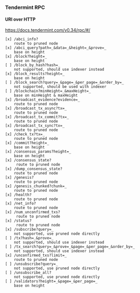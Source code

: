### Tendermint RPC

#### URI over HTTP

https://docs.tendermint.com/v0.34/rpc/#/


    [x] /abci_info?
        route to pruned node
    [x] /abci_query?path=_&data=_&height=_&prove=_
        base on height
    [x] /block?height=_
        base on height
    [ ] /block_by_hash?hash=_
        not supported, should use indexer instead
    [x] /block_results?height=_
        base on height
    [ ] /block_search?query=_&page=_&per_page=_&order_by=_
        not supported, should be used with indexer
    [ ] /blockchain?minHeight=_&maxHeight=_
        base on minHeight & maxHeight
    [x] /broadcast_evidence?evidence=_
        route to pruned node
    [x] /broadcast_tx_async?tx=_
        route to pruned node
    [x] /broadcast_tx_commit?tx=_
        route to pruned node
    [x] /broadcast_tx_sync?tx=_
        route to pruned node
    [x] /check_tx?tx=_
        route to pruned node
    [x] /commit?height=_
        base on height
    [x] /consensus_params?height=_
        base on height
    [x] /consensus_state?
         route to pruned node
    [x] /dump_consensus_state?
        route to pruned node
    [x] /genesis?
        route to pruned node
    [x] /genesis_chunked?chunk=_
        route to pruned node
    [x] /health?
        route to pruned node
    [x] /net_info?
        route to pruned node
    [x] /num_unconfirmed_txs?
         route to pruned node
    [x] /status?
         route to pruned node
    [x] /subscribe?query=_
        not supported, use pruned node directly
    [ ] /tx?hash=_&prove=_
        not supported, should use indexer instead
    [ ] /tx_search?query=_&prove=_&page=_&per_page=_&order_by=_
        not supported, should use indexer instead
    [x] /unconfirmed_txs?limit=_
        route to pruned node
    [ ] /unsubscribe?query=_
        not supported, use pruned node directly
    [ ] /unsubscribe_all?
        not supported, use pruned node directly
    [ ] /validators?height=_&page=_&per_page=_
        base on height


